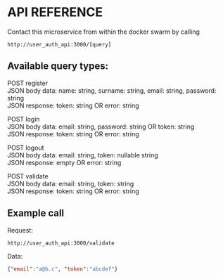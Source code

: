 # API REFERENCE

Contact this microservice from within the docker swarm by
calling

`
http://user_auth_api:3000/[query]
`

## Available query types:

POST register\
JSON body data: name: string, surname: string, email: string, password: string\
JSON response: token: string OR error: string

POST login\
JSON body data: email: string, password: string OR token: string\
JSON response: token: string OR error: string

POST logout\
JSON body data: email: string, token: nullable string\
JSON response: empty OR error: string

POST validate\
JSON body data: email: string, token: string\
JSON response: token: string OR error: string

## Example call

Request:

`
http://user_auth_api:3000/validate
`

Data:

```json
{"email":"a@b.c", "token":"abcdef"}
```
